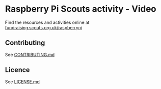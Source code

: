 # Raspberry Pi Scouts activity - Video

Find the resources and activities online at [fundraising.scouts.org.uk/raspberrypi](https://fundraising.scouts.org.uk/raspberrypi)

## Contributing
See [CONTRIBUTING.md](CONTRIBUTING.md)

## Licence
See [LICENSE.md](LICENSE.md)
